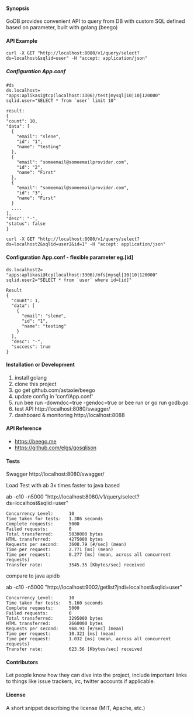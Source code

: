 #### Synopsis

GoDB provides convenient API to query from DB with custom SQL defined based on parameter, built with golang (beego)

#### API Example
  ```
  curl -X GET "http://localhost:8080/v1/query/select?ds=localhost&sqlid=user" -H "accept: application/json"
  ```
  ##### Configuration App.conf
  ```
  #ds
  ds.localhost= "apps:aplikasi@tcp(localhost:3306)/test|mysql|10|10|120000"
  sqlid.user="SELECT * from `user` limit 10"
  ```
  
  ```
  result:
 {
  "count": 10,
  "data": [
    {
      "email": "slene",
      "id": "1",
      "name": "testing"
    },
    {
      "email": "someemail@someemailprovider.com",
      "id": "2",
      "name": "First"
    },
    {
      "email": "someemail@someemailprovider.com",
      "id": "3",
      "name": "First"
    }
    ....
  ],
  "desc": "-",
  "status": false
}
```
```
curl -X GET "http://localhost:8080/v1/query/select?ds=localhost2&sqlid=user2&id=1" -H "accept: application/json"
```
#### Configuration App.conf - flexible parameter eg.[id]
```
ds.localhost2= "apps:aplikasi@tcp(localhost:3306)/mfs|mysql|10|10|120000"
sqlid.user2="SELECT * from `user` where id=[id]"
```
```
Result
{
  "count": 1,
  "data": [
    {
      "email": "slene",
      "id": "1",
      "name": "testing"
    }
  ],
  "desc": "-",
  "success": true
}
```

#### Installation or Development

1. install golang
2. clone this project
3. go get github.com/astaxie/beego 
4. update config in 'conf/App.conf'
5. run bee run -downdoc=true -gendoc=true 
    or bee run
    or go run godb.go
6. test API http://localhost:8080/swagger/
7. dashboard & monitoring http://localhost:8088

#### API Reference
- https://beego.me
- https://github.com/elgs/gosqljson


#### Tests

Swagger
http://localhost:8080/swagger/

Load Test with ab 3x times faster to java based

ab -c10 -n5000 "http://localhost:8080/v1/query/select?ds=localhost&sqlid=user"
```
Concurrency Level:      10
Time taken for tests:   1.386 seconds
Complete requests:      5000
Failed requests:        0
Total transferred:      5030000 bytes
HTML transferred:       4275000 bytes
Requests per second:    3608.79 [#/sec] (mean)
Time per request:       2.771 [ms] (mean)
Time per request:       0.277 [ms] (mean, across all concurrent requests)
Transfer rate:          3545.35 [Kbytes/sec] received
```

compare to java apidb 

ab -c10 -n5000 "http://localhost:9002/getlist?jndi=localhost&sqlid=user"
```
Concurrency Level:      10
Time taken for tests:   5.160 seconds
Complete requests:      5000
Failed requests:        0
Total transferred:      3295000 bytes
HTML transferred:       2660000 bytes
Requests per second:    968.93 [#/sec] (mean)
Time per request:       10.321 [ms] (mean)
Time per request:       1.032 [ms] (mean, across all concurrent requests)
Transfer rate:          623.56 [Kbytes/sec] received
```


#### Contributors

Let people know how they can dive into the project, include important links to things like issue trackers, irc, twitter accounts if applicable.

#### License

A short snippet describing the license (MIT, Apache, etc.)
